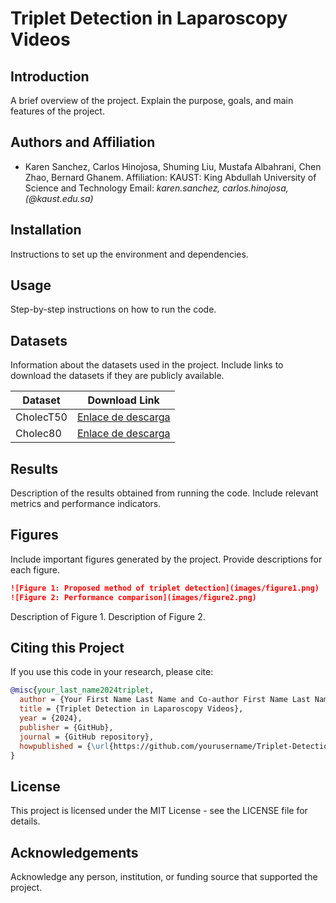 # Triplet Detection in Laparoscopy Videos

## Introduction
A brief overview of the project. Explain the purpose, goals, and main features of the project.

## Authors and Affiliation
- Karen Sanchez, Carlos Hinojosa, Shuming Liu, Mustafa Albahrani, Chen Zhao, Bernard Ghanem.
Affiliation: KAUST: King Abdullah University of Science and Technology
Email: *karen.sanchez, carlos.hinojosa, (@kaust.edu.sa)* 

## Installation
Instructions to set up the environment and dependencies.

## Usage
Step-by-step instructions on how to run the code.

## Datasets
Information about the datasets used in the project. Include links to download the datasets if they are publicly available.

| Dataset              | Download Link                                        |
|----------------------| -----------------------------------------------------|
| CholecT50            | [Enlace de descarga](https://example.com/dataset1)   |
| Cholec80             | [Enlace de descarga](https://example.com/dataset1)   |


## Results
Description of the results obtained from running the code. Include relevant metrics and performance indicators.

## Figures
Include important figures generated by the project. Provide descriptions for each figure.

```markdown
![Figure 1: Proposed method of triplet detection](images/figure1.png)
![Figure 2: Performance comparison](images/figure2.png)
```
Description of Figure 1.
Description of Figure 2.

## Citing this Project
If you use this code in your research, please cite:

```bibtex
@misc{your_last_name2024triplet,
  author = {Your First Name Last Name and Co-author First Name Last Name},
  title = {Triplet Detection in Laparoscopy Videos},
  year = {2024},
  publisher = {GitHub},
  journal = {GitHub repository},
  howpublished = {\url{https://github.com/yourusername/Triplet-Detection-Laparoscopy}},
}
```

## License
This project is licensed under the MIT License - see the LICENSE file for details.

## Acknowledgements
Acknowledge any person, institution, or funding source that supported the project.

